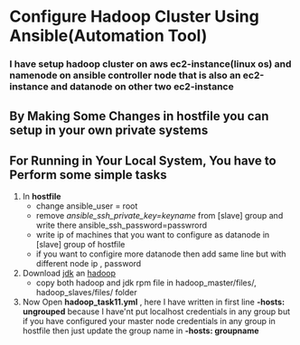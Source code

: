 # Configure Hadoop Cluster Using Ansible(Automation Tool)
### I have setup hadoop cluster on aws ec2-instance(linux os) and **namenode** on ansible controller node that is also an ec2-instance and datanode on other two ec2-instance

## By Making Some Changes in hostfile you can setup in your own private systems

## For Running in Your Local System, You have to Perform some simple tasks
1. In **hostfile** 
   - change ansible_user = root
   - remove *ansible_ssh_private_key=keyname* from [slave] group and write there ansible_ssh_password=passwrord 
   - write ip of machines that you want to configure as datanode in [slave] group of hostfile
   - if you want to configire more datanode then add same line but with different node ip , password 
2. Download [jdk](https://drive.google.com/file/d/17UWQNVdBdGlyualwWX4Cc96KyZhD-lxz/view?usp=sharing) an [hadoop](https://drive.google.com/file/d/1541gbFeGZZJ5k9Qx65D04lpeNBw87rM5/view?usp=sharing)
   - copy both hadoop and jdk rpm file in hadoop_master/files/, hadoop_slaves/files/ folder
3. Now Open **hadoop_task11.yml** , here I have written in first line **-hosts: ungrouped** because I  have'nt put localhost credentials in any group but if you have configured your master node credentials in any group in hostfile then just update the group name in **-hosts: groupname**
